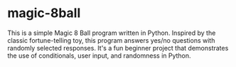 # magic-8ball
This is a simple Magic 8 Ball program written in Python. Inspired by the classic fortune-telling toy, this program answers yes/no questions with randomly selected responses. It's a fun beginner project that demonstrates the use of conditionals, user input, and randomness in Python.  
